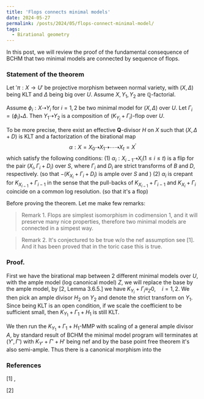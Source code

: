 ```yaml
---
title: 'Flops connects minimal models'
date: 2024-05-27
permalink: /posts/2024/05/flops-connect-minimal-model/
tags:
  - Birational geometry
---
```


In this post, we will review the proof of the fundamental consequence of BCHM that two minimal models are connected by sequence of flops.

### Statement of the theorem

Let $'\pi:X \to U'$ be projective morphism between normal variety, with $(X,\Delta)$ being KLT and $\Delta$ being big over $U$. Assume $X,Y_1,Y_2$ are $\mathbb{Q}$-factorial.

Assume $\phi_i:X  \dashrightarrow Y_i$ for $i = 1,2$ be two minimal model for $(X,\Delta)$ over $U$. Let $\Gamma_i  = (\phi_i)_* \Delta$. Then $Y_1 \dashrightarrow Y_2$ is a composition of $(K_{Y_i}+\Gamma_i)$-flop over $U$. 

To be more precise, there exist an effective $\mathbf{Q}$-divisor $H$ on $X$ such that $(X, \Delta+D)$ is KLT and a factorization of the birational map 
$$\alpha : X=X_0 \dashrightarrow X_1 \dashrightarrow \cdots \dashrightarrow X_t=X^{\prime} $$
which satisfy the following conditions:
(1) $\alpha_i: X_{i-1} \dashrightarrow X_i(1 \leq i \leq t)$ is a flip for the pair $\left(X_i, \Gamma_i+D_i\right)$ over $S$, where $\Gamma_i$ and $D_i$ are strict transforms of $B$ and $D$, respectively. (so that $-(K_{X_i}+\Gamma_i+D_i)$ is ample over $S$ and ) 
(2) $\alpha_i$ is crepant for $K_{X_{i-1}}+\Gamma_{i-1}$ in the sense that the pull-backs of $K_{X_{i-1}}+\Gamma_{i-1}$ and $K_{X_i}+\Gamma_i$ coincide on a common log resolution. (so that it's a flop)


Before proving the theorem. Let me make few remarks:

> Remark 1. Flops are simplest isomorphism in codimension 1, and it will preserve many nice properties, therefore two minimal models are connected in a simpest way.

> Remark 2. It's conjectured to be true w/o the nef assumption see [1]. And it has been proved that in the toric case this is true.

### Proof. 

First we have the birational map between 2 different minimal models over $U$, with the ample model (log canonical model) $Z$, we will replace the base by the ample model, by [2, Lemma 3.6.5.] we have $K_{Y_i} + \Gamma_i\equiv_Z 0, \quad i = 1,2$. We then pick an ample divisor $H_2$ on $Y_2$ and denote the strict transform on $Y_1$. Since being KLT is an open condition, if we scale the coefficient to be sufficient small, then $K_{Y_1} + \Gamma_1 +H_1$ is still KLT.

We then run the $K_{Y_1} + \Gamma_1 + H_1$-MMP with scaling of a general ample divisor $A$, by standard result of BCHM the minimal model program will terminates at $(Y', \Gamma')$ with $K_{Y'} + \Gamma' + H'$ being nef and by the base point free theorem it's also semi-ample. Thus there is a canonical morphism into the 


### References
[1] ,

[2] 

